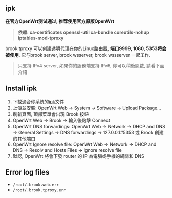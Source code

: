 ## ipk

**在官方OpenWrt测试通过, 推荐使用官方原版OpenWrt**

> **依赖: ca-certificates openssl-util ca-bundle coreutils-nohup iptables-mod-tproxy**

brook tproxy 可以创建透明代理在你的Linux路由器, **端口9999, 1080, 5353将会被使用**. 它与brook server, brook wsserver, brook wssserver 一起工作.

> 只支持 IPv4 server, 如果你的服務端支持 IPv6, 你可以稍後開啟, 請看下面介紹

## Install ipk

1. 下載適合你系統的[ipk](https://github.com/txthinking/brook/releases)文件
2. 上傳並安裝: OpenWrt Web -> System -> Software -> Upload Package...
3. 刷新頁面, 頂部菜單會出現 Brook 按鈕
4. OpenWrt Web -> Brook -> 輸入後點擊 Connect
5. OpenWrt DNS forwardings: OpenWrt Web -> Network -> DHCP and DNS -> General Settings -> DNS forwardings -> 127.0.0.1#5353 或 Brook 創建的其他端口
6. OpenWrt Ignore resolve file: OpenWrt Web -> Network -> DHCP and DNS -> Resolv and Hosts Files -> Ignore resolve file
7. 默認, OpenWrt 將會下發 router 的 IP 為電腦或手機的網關和 DNS

## Error log files

* `/root/.brook.web.err`
* `/root/.brook.tproxy.err`
